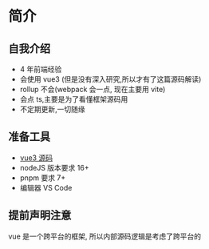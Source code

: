 # 简介

## 自我介绍

- 4 年前端经验
- 会使用 vue3 (但是没有深入研究,所以才有了这篇源码解读)
- rollup 不会(webpack 会一点, 现在主要用 vite)
- 会点 ts,主要是为了看懂框架源码用
- 不定期更新,一切随缘

## 准备工具

- [vue3 源码]('https://github.com/vuejs/core')
- nodeJS 版本要求 16+
- pnpm 要求 7+
- 编辑器 VS Code

## 提前声明注意

vue 是一个跨平台的框架, 所以内部源码逻辑是考虑了跨平台的
